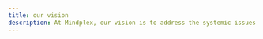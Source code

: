```yaml
---
title: our vision
description: At Mindplex, our vision is to address the systemic issues that currently plague both traditional and digital media. We firmly believe in the power ot decentralization, democracv, and creatitv in shaping the tuture or media. by leveragme blockcham and Al technologies, we are reshaping the landscape of media, fostering a decentralized ecosystem where transparency, authenticity, and inclusivity thrive.
---
```

